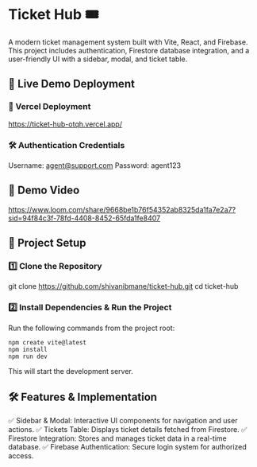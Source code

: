 # Ticket Hub 🎟️
A modern ticket management system built with Vite, React, and Firebase. This project includes authentication, Firestore database integration,
and a user-friendly UI with a sidebar, modal, and ticket table.

## 🚀 Live Demo Deployment
### 🔗 Vercel Deployment
https://ticket-hub-otqh.vercel.app/

### 🛠️ Authentication Credentials
Username: agent@support.com
Password: agent123

## 🎥 Demo Video
https://www.loom.com/share/9668be1b76f54352ab8325da1fa7e2a7?sid=94f84c3f-78fd-4408-8452-65fda1fe8407


## 📌 Project Setup

### 1️⃣ Clone the Repository
git clone https://github.com/shivanibmane/ticket-hub.git
cd ticket-hub

### 2️⃣ Install Dependencies & Run the Project
Run the following commands from the project root:

```
npm create vite@latest
npm install
npm run dev
```
This will start the development server.


## 🛠️ Features & Implementation
✅ Sidebar & Modal: Interactive UI components for navigation and user actions.
✅ Tickets Table: Displays ticket details fetched from Firestore.
✅ Firestore Integration: Stores and manages ticket data in a real-time database.
✅ Firebase Authentication: Secure login system for authorized access.


